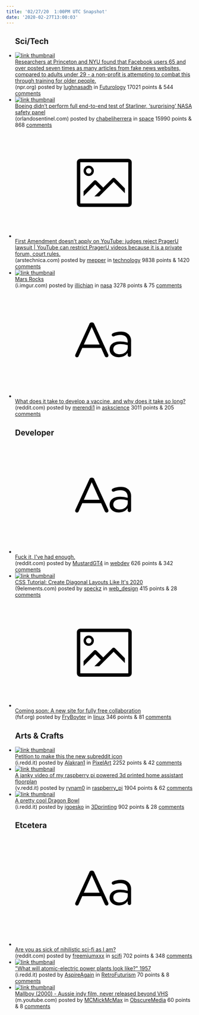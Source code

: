 ```yaml
---
title: '02/27/20  1:00PM UTC Snapshot'
date: '2020-02-27T13:00:03'
---
```

<ul>
<h2>Sci/Tech</h2>

<li><a href='https://www.npr.org/2020/02/26/809224742/with-an-election-on-the-horizon-older-adults-get-help-spotting-fake-news?'><img src='https://b.thumbs.redditmedia.com/WpNUqdVhjEh78hjzNG3AAWZcdqvtIBd8KsuGjUJxfWk.jpg' alt='link thumbnail'></a><div><div class='linkTitle'><a href='https://www.npr.org/2020/02/26/809224742/with-an-election-on-the-horizon-older-adults-get-help-spotting-fake-news?'>Researchers at Princeton and NYU found that Facebook users 65 and over posted seven times as many articles from fake news websites, compared to adults under 29 - a non-profit is attempting to combat this through training for older people.</a></div>(npr.org) posted by <a href='https://www.reddit.com/user/lughnasadh'>lughnasadh</a> in <a href='https://www.reddit.com/r/Futurology'>Futurology</a> 17021 points & 544 <a href='https://www.reddit.com/r/Futurology/comments/f9zbg6/researchers_at_princeton_and_nyu_found_that/'>comments</a></div></li>

<li><a href='https://www.orlandosentinel.com/space/os-bz-boeing-safety-commercial-crew-20200226-bgvthodnjzgmlc36hsxcaopahu-story.html'><img src='https://b.thumbs.redditmedia.com/6_Hge16oaOQF4VSp-PYUUWiwiBGR8L2DMsp5nnwYzqo.jpg' alt='link thumbnail'></a><div><div class='linkTitle'><a href='https://www.orlandosentinel.com/space/os-bz-boeing-safety-commercial-crew-20200226-bgvthodnjzgmlc36hsxcaopahu-story.html'>Boeing didn’t perform full end-to-end test of Starliner, ‘surprising’ NASA safety panel</a></div>(orlandosentinel.com) posted by <a href='https://www.reddit.com/user/chabeliherrera'>chabeliherrera</a> in <a href='https://www.reddit.com/r/space'>space</a> 15990 points & 868 <a href='https://www.reddit.com/r/space/comments/f9xgra/boeing_didnt_perform_full_endtoend_test_of/'>comments</a></div></li>

<li><a href='https://arstechnica.com/tech-policy/2020/02/first-amendment-doesnt-apply-on-youtube-judges-reject-prageru-lawsuit/'><svg version='1.1' viewBox='-34 -14 104 64' preserveAspectRatio='xMidYMid meet' xmlns='http://www.w3.org/2000/svg' xmlns:xlink='http://www.w3.org/1999/xlink'>
    <title>link thumbnail</title>
    <path d='M32,4H4A2,2,0,0,0,2,6V30a2,2,0,0,0,2,2H32a2,2,0,0,0,2-2V6A2,2,0,0,0,32,4ZM4,30V6H32V30Z'></path>
    <path d='M8.92,14a3,3,0,1,0-3-3A3,3,0,0,0,8.92,14Zm0-4.6A1.6,1.6,0,1,1,7.33,11,1.6,1.6,0,0,1,8.92,9.41Z'></path>
    <path d='M22.78,15.37l-5.4,5.4-4-4a1,1,0,0,0-1.41,0L5.92,22.9v2.83l6.79-6.79L16,22.18l-3.75,3.75H15l8.45-8.45L30,24V21.18l-5.81-5.81A1,1,0,0,0,22.78,15.37Z'></path>
    </svg></a><div><div class='linkTitle'><a href='https://arstechnica.com/tech-policy/2020/02/first-amendment-doesnt-apply-on-youtube-judges-reject-prageru-lawsuit/'>First Amendment doesn’t apply on YouTube; judges reject PragerU lawsuit | YouTube can restrict PragerU videos because it is a private forum, court rules.</a></div>(arstechnica.com) posted by <a href='https://www.reddit.com/user/mepper'>mepper</a> in <a href='https://www.reddit.com/r/technology'>technology</a> 9838 points & 1420 <a href='https://www.reddit.com/r/technology/comments/fa3jd7/first_amendment_doesnt_apply_on_youtube_judges/'>comments</a></div></li>

<li><a href='https://i.imgur.com/GyGipHd.png'><img src='https://b.thumbs.redditmedia.com/ZGfIHbNiNKcVub6ZZUZlGuvDoc_g37rgdMjjkewEbco.jpg' alt='link thumbnail'></a><div><div class='linkTitle'><a href='https://i.imgur.com/GyGipHd.png'>Mars Rocks</a></div>(i.imgur.com) posted by <a href='https://www.reddit.com/user/illichian'>illichian</a> in <a href='https://www.reddit.com/r/nasa'>nasa</a> 3278 points & 75 <a href='https://www.reddit.com/r/nasa/comments/f9yepa/mars_rocks/'>comments</a></div></li>

<li><a href='https://www.reddit.com/r/askscience/comments/fa24nz/what_does_it_take_to_develop_a_vaccine_and_why/'><svg version='1.1' viewBox='-34 -12 104 64' preserveAspectRatio='xMidYMid slice' xmlns='http://www.w3.org/2000/svg' xmlns:xlink='http://www.w3.org/1999/xlink'>
    <title>text link thumbnail</title>
    <path d='M12.19,8.84a1.45,1.45,0,0,0-1.4-1h-.12a1.46,1.46,0,0,0-1.42,1L1.14,26.56a1.29,1.29,0,0,0-.14.59,1,1,0,0,0,1,1,1.12,1.12,0,0,0,1.08-.77l2.08-4.65h11l2.08,4.59a1.24,1.24,0,0,0,1.12.83,1.08,1.08,0,0,0,1.08-1.08,1.64,1.64,0,0,0-.14-.57ZM6.08,20.71l4.59-10.22,4.6,10.22Z'>
    </path>
    <path d='M32.24,14.78A6.35,6.35,0,0,0,27.6,13.2a11.36,11.36,0,0,0-4.7,1,1,1,0,0,0-.58.89,1,1,0,0,0,.94.92,1.23,1.23,0,0,0,.39-.08,8.87,8.87,0,0,1,3.72-.81c2.7,0,4.28,1.33,4.28,3.92v.5a15.29,15.29,0,0,0-4.42-.61c-3.64,0-6.14,1.61-6.14,4.64v.05c0,2.95,2.7,4.48,5.37,4.48a6.29,6.29,0,0,0,5.19-2.48V26.9a1,1,0,0,0,1,1,1,1,0,0,0,1-1.06V19A5.71,5.71,0,0,0,32.24,14.78Zm-.56,7.7c0,2.28-2.17,3.89-4.81,3.89-1.94,0-3.61-1.06-3.61-2.86v-.06c0-1.8,1.5-3,4.2-3a15.2,15.2,0,0,1,4.22.61Z'>
    </path>
    </svg></a><div><div class='linkTitle'><a href='https://www.reddit.com/r/askscience/comments/fa24nz/what_does_it_take_to_develop_a_vaccine_and_why/'>What does it take to develop a vaccine, and why does it take so long?</a></div>(reddit.com) posted by <a href='https://www.reddit.com/user/merendi1'>merendi1</a> in <a href='https://www.reddit.com/r/askscience'>askscience</a> 3011 points & 205 <a href='https://www.reddit.com/r/askscience/comments/fa24nz/what_does_it_take_to_develop_a_vaccine_and_why/'>comments</a></div></li>

<h2>Developer</h2>

<li><a href='https://www.reddit.com/r/webdev/comments/f9tdej/fuck_it_ive_had_enough/'><svg version='1.1' viewBox='-34 -12 104 64' preserveAspectRatio='xMidYMid slice' xmlns='http://www.w3.org/2000/svg' xmlns:xlink='http://www.w3.org/1999/xlink'>
    <title>text link thumbnail</title>
    <path d='M12.19,8.84a1.45,1.45,0,0,0-1.4-1h-.12a1.46,1.46,0,0,0-1.42,1L1.14,26.56a1.29,1.29,0,0,0-.14.59,1,1,0,0,0,1,1,1.12,1.12,0,0,0,1.08-.77l2.08-4.65h11l2.08,4.59a1.24,1.24,0,0,0,1.12.83,1.08,1.08,0,0,0,1.08-1.08,1.64,1.64,0,0,0-.14-.57ZM6.08,20.71l4.59-10.22,4.6,10.22Z'>
    </path>
    <path d='M32.24,14.78A6.35,6.35,0,0,0,27.6,13.2a11.36,11.36,0,0,0-4.7,1,1,1,0,0,0-.58.89,1,1,0,0,0,.94.92,1.23,1.23,0,0,0,.39-.08,8.87,8.87,0,0,1,3.72-.81c2.7,0,4.28,1.33,4.28,3.92v.5a15.29,15.29,0,0,0-4.42-.61c-3.64,0-6.14,1.61-6.14,4.64v.05c0,2.95,2.7,4.48,5.37,4.48a6.29,6.29,0,0,0,5.19-2.48V26.9a1,1,0,0,0,1,1,1,1,0,0,0,1-1.06V19A5.71,5.71,0,0,0,32.24,14.78Zm-.56,7.7c0,2.28-2.17,3.89-4.81,3.89-1.94,0-3.61-1.06-3.61-2.86v-.06c0-1.8,1.5-3,4.2-3a15.2,15.2,0,0,1,4.22.61Z'>
    </path>
    </svg></a><div><div class='linkTitle'><a href='https://www.reddit.com/r/webdev/comments/f9tdej/fuck_it_ive_had_enough/'>Fuck it, I've had enough.</a></div>(reddit.com) posted by <a href='https://www.reddit.com/user/MustardGT4'>MustardGT4</a> in <a href='https://www.reddit.com/r/webdev'>webdev</a> 626 points & 342 <a href='https://www.reddit.com/r/webdev/comments/f9tdej/fuck_it_ive_had_enough/'>comments</a></div></li>

<li><a href='https://9elements.com/blog/pure-css-diagonal-layouts/'><img src='https://b.thumbs.redditmedia.com/reJ5qAxOI4eDwGeO1nOn5QpyhuIUCPYCya2SdFNt70c.jpg' alt='link thumbnail'></a><div><div class='linkTitle'><a href='https://9elements.com/blog/pure-css-diagonal-layouts/'>CSS Tutorial: Create Diagonal Layouts Like It's 2020</a></div>(9elements.com) posted by <a href='https://www.reddit.com/user/speckz'>speckz</a> in <a href='https://www.reddit.com/r/web_design'>web_design</a> 415 points & 28 <a href='https://www.reddit.com/r/web_design/comments/f9tfyo/css_tutorial_create_diagonal_layouts_like_its_2020/'>comments</a></div></li>

<li><a href='https://www.fsf.org/blogs/sysadmin/coming-soon-a-new-site-for-fully-free-collaboration'><svg version='1.1' viewBox='-34 -14 104 64' preserveAspectRatio='xMidYMid meet' xmlns='http://www.w3.org/2000/svg' xmlns:xlink='http://www.w3.org/1999/xlink'>
    <title>link thumbnail</title>
    <path d='M32,4H4A2,2,0,0,0,2,6V30a2,2,0,0,0,2,2H32a2,2,0,0,0,2-2V6A2,2,0,0,0,32,4ZM4,30V6H32V30Z'></path>
    <path d='M8.92,14a3,3,0,1,0-3-3A3,3,0,0,0,8.92,14Zm0-4.6A1.6,1.6,0,1,1,7.33,11,1.6,1.6,0,0,1,8.92,9.41Z'></path>
    <path d='M22.78,15.37l-5.4,5.4-4-4a1,1,0,0,0-1.41,0L5.92,22.9v2.83l6.79-6.79L16,22.18l-3.75,3.75H15l8.45-8.45L30,24V21.18l-5.81-5.81A1,1,0,0,0,22.78,15.37Z'></path>
    </svg></a><div><div class='linkTitle'><a href='https://www.fsf.org/blogs/sysadmin/coming-soon-a-new-site-for-fully-free-collaboration'>Coming soon: A new site for fully free collaboration</a></div>(fsf.org) posted by <a href='https://www.reddit.com/user/FryBoyter'>FryBoyter</a> in <a href='https://www.reddit.com/r/linux'>linux</a> 346 points & 81 <a href='https://www.reddit.com/r/linux/comments/f9tasn/coming_soon_a_new_site_for_fully_free/'>comments</a></div></li>

<h2>Arts & Crafts</h2>

<li><a href='https://i.redd.it/3f1odpfz4ej41.png'><img src='https://b.thumbs.redditmedia.com/YFKodAGJm0tEzYG9FF8ZnJ58Vj6AtT4aVjqIYCvYgfU.jpg' alt='link thumbnail'></a><div><div class='linkTitle'><a href='https://i.redd.it/3f1odpfz4ej41.png'>Petition to make this the new subreddit icon</a></div>(i.redd.it) posted by <a href='https://www.reddit.com/user/Alakran1'>Alakran1</a> in <a href='https://www.reddit.com/r/PixelArt'>PixelArt</a> 2252 points & 42 <a href='https://www.reddit.com/r/PixelArt/comments/fa6aac/petition_to_make_this_the_new_subreddit_icon/'>comments</a></div></li>

<li><a href='https://v.redd.it/q1s17zt4ocj41'><img src='https://b.thumbs.redditmedia.com/G459eTAUcD5BQvpen7SohYkdC7T-w4nqdhQMFVyk68o.jpg' alt='link thumbnail'></a><div><div class='linkTitle'><a href='https://v.redd.it/q1s17zt4ocj41'>A janky video of my raspberry pi powered 3d printed home assistant floorplan</a></div>(v.redd.it) posted by <a href='https://www.reddit.com/user/rynam0'>rynam0</a> in <a href='https://www.reddit.com/r/raspberry_pi'>raspberry_pi</a> 1904 points & 62 <a href='https://www.reddit.com/r/raspberry_pi/comments/fa293p/a_janky_video_of_my_raspberry_pi_powered_3d/'>comments</a></div></li>

<li><a href='https://i.redd.it/f096ayfimej41.jpg'><img src='https://b.thumbs.redditmedia.com/fzRPywUtmlg0xs5kkAH8KeMtkwe8FC0dktE5ISi7Q9g.jpg' alt='link thumbnail'></a><div><div class='linkTitle'><a href='https://i.redd.it/f096ayfimej41.jpg'>A pretty cool Dragon Bowl</a></div>(i.redd.it) posted by <a href='https://www.reddit.com/user/igoesko'>igoesko</a> in <a href='https://www.reddit.com/r/3Dprinting'>3Dprinting</a> 902 points & 28 <a href='https://www.reddit.com/r/3Dprinting/comments/fa7id3/a_pretty_cool_dragon_bowl/'>comments</a></div></li>

<h2>Etcetera</h2>

<li><a href='https://www.reddit.com/r/scifi/comments/fa1jox/are_you_as_sick_of_nihilistic_scifi_as_i_am/'><svg version='1.1' viewBox='-34 -12 104 64' preserveAspectRatio='xMidYMid slice' xmlns='http://www.w3.org/2000/svg' xmlns:xlink='http://www.w3.org/1999/xlink'>
    <title>text link thumbnail</title>
    <path d='M12.19,8.84a1.45,1.45,0,0,0-1.4-1h-.12a1.46,1.46,0,0,0-1.42,1L1.14,26.56a1.29,1.29,0,0,0-.14.59,1,1,0,0,0,1,1,1.12,1.12,0,0,0,1.08-.77l2.08-4.65h11l2.08,4.59a1.24,1.24,0,0,0,1.12.83,1.08,1.08,0,0,0,1.08-1.08,1.64,1.64,0,0,0-.14-.57ZM6.08,20.71l4.59-10.22,4.6,10.22Z'>
    </path>
    <path d='M32.24,14.78A6.35,6.35,0,0,0,27.6,13.2a11.36,11.36,0,0,0-4.7,1,1,1,0,0,0-.58.89,1,1,0,0,0,.94.92,1.23,1.23,0,0,0,.39-.08,8.87,8.87,0,0,1,3.72-.81c2.7,0,4.28,1.33,4.28,3.92v.5a15.29,15.29,0,0,0-4.42-.61c-3.64,0-6.14,1.61-6.14,4.64v.05c0,2.95,2.7,4.48,5.37,4.48a6.29,6.29,0,0,0,5.19-2.48V26.9a1,1,0,0,0,1,1,1,1,0,0,0,1-1.06V19A5.71,5.71,0,0,0,32.24,14.78Zm-.56,7.7c0,2.28-2.17,3.89-4.81,3.89-1.94,0-3.61-1.06-3.61-2.86v-.06c0-1.8,1.5-3,4.2-3a15.2,15.2,0,0,1,4.22.61Z'>
    </path>
    </svg></a><div><div class='linkTitle'><a href='https://www.reddit.com/r/scifi/comments/fa1jox/are_you_as_sick_of_nihilistic_scifi_as_i_am/'>Are you as sick of nihilistic sci-fi as I am?</a></div>(reddit.com) posted by <a href='https://www.reddit.com/user/freemiumxxx'>freemiumxxx</a> in <a href='https://www.reddit.com/r/scifi'>scifi</a> 702 points & 348 <a href='https://www.reddit.com/r/scifi/comments/fa1jox/are_you_as_sick_of_nihilistic_scifi_as_i_am/'>comments</a></div></li>

<li><a href='https://i.redd.it/eeodzeuj0bj41.png'><img src='https://b.thumbs.redditmedia.com/IJuGIWaaryeDf_7GIWpPnUHyUPttnRMgiMbjk2iO5eM.jpg' alt='link thumbnail'></a><div><div class='linkTitle'><a href='https://i.redd.it/eeodzeuj0bj41.png'>"What will atomic-electric power plants look like?" 1957</a></div>(i.redd.it) posted by <a href='https://www.reddit.com/user/AspireAgain'>AspireAgain</a> in <a href='https://www.reddit.com/r/RetroFuturism'>RetroFuturism</a> 70 points & 8 <a href='https://www.reddit.com/r/RetroFuturism/comments/f9wulb/what_will_atomicelectric_power_plants_look_like/'>comments</a></div></li>

<li><a href='https://m.youtube.com/watch?v=WCIE7I76lUE'><img src='https://b.thumbs.redditmedia.com/tIfr38bL7VUH_dWf0OIzaP2HfGaX1n2eKrVxbXHLfhw.jpg' alt='link thumbnail'></a><div><div class='linkTitle'><a href='https://m.youtube.com/watch?v=WCIE7I76lUE'>Mallboy (2000) - Aussie indy film, never released beyond VHS</a></div>(m.youtube.com) posted by <a href='https://www.reddit.com/user/MCMickMcMax'>MCMickMcMax</a> in <a href='https://www.reddit.com/r/ObscureMedia'>ObscureMedia</a> 60 points & 8 <a href='https://www.reddit.com/r/ObscureMedia/comments/f9y962/mallboy_2000_aussie_indy_film_never_released/'>comments</a></div></li>

</ul>
